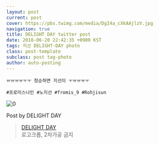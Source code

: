 ```yaml
---
layout: post
current: post
cover: https://pbs.twimg.com/media/DgI4a_cXkAAjlzV.jpg
navigation: true
title: DELIGHT DAY twitter post
date: 2018-06-20 22:42:35 +0900 KST
tags: 지선 DELIGHT-DAY photo
class: post-template
subclass: post tag-photo
author: auto-posting
---
```


```  
ㅠㅠㅠㅠㅜㅜ 청순하면 지선이 ㅜㅠㅠㅠㅜ  
  
#프로미스나인 #노지선 #fromis_9 #Rohjisun  

```

![0](https://pbs.twimg.com/media/DgI4a_cXkAAjlzV.jpg)


Post by DELIGHT DAY

> [DELIGHT DAY](https://twitter.com/delightday_JS)  
> 로고크롭, 2차가공 금지